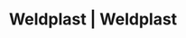 ---
Filename: "eshop-products-variant183"
Link: "file:/Users/vinayakpatel/Downloads/www.weldplast.cz/eshop_products_compare/add/eshop-products-variant183"
product_name: "null"
product_id: "null"
title: "Weldplast | Weldplast"
product_desc: ""
product_specs: ""
product_downloads: ""
href: ""
p_desc_2: ""
accessories: ""
similar_products: ""
---